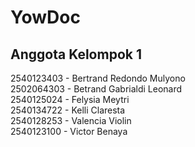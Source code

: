 # YowDoc

## Anggota Kelompok 1

2540123403 - Bertrand Redondo Mulyono <br>
2502064303 - Betrand Gabrialdi Leonard <br>
2540125024 - Felysia Meytri <br>
2540134722 - Kelli Claresta <br>
2540128253 - Valencia Violin <br>
2540123100 - Victor Benaya <br>
